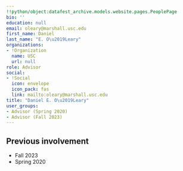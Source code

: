 ```yaml
---
!!python/object:datafest_archive.models.website.pages.PeoplePage
bio: ''
education: null
email: oleary@marshall.usc.edu
first_name: Daniel
last_name: "E. O\u2019Leary"
organizations:
- !Organization
  name: USC
  url: null
role: Advisor
social:
- !Social
  icon: envelope
  icon_pack: fas
  link: mailto:oleary@marshall.usc.edu
title: "Daniel E. O\u2019Leary"
user_groups:
- Advisor (Spring 2020)
- Advisor (Fall 2023)
---
```


## Previous involvement

* Fall 2023
* Spring 2020